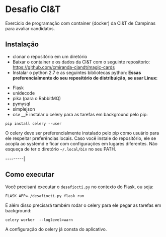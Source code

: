 # Desafio CI&amp;T

Exercício de programação com container (docker) da CI&T de Campinas para avaliar candidatos.

## Instalação

* clonar o repositório em um diretório
* Baixar o container e os dados da CI&T com o seguinte repositorio: https://github.com/cmiranda-ciandt/magic-cards
* Instalar o python 2.7 e as seguintes bibliotecas python:
__Essas preferencialmente do seu repositório de distribuição, se usar Linux:__
- Flask
- unidecode
- pika (para o RabbitMQ)
- pymysql
- simplejson
- csv
__E instalar o celery para as tarefas em background pelo pip:
```
pip install celery --user
```
O celery deve ser preferencialmente instalado pelo pip como usuário para ele respeitar preferências locais. Caso você instale do repositório, ele se acopla ao systemd e ficar com configurações em lugares diferentes. Não esqueça de ter o diretório `~/.local/bin` no seu PATH.

---------|

## Como executar
Você precisará executar o `desafiocti.py` no contexto do Flask, ou seja:
```
FLASK_APP=./desafiocti.py flask run
```
E além disso precisará também rodar o celery para ele pegar as tarefas em background:
```
celery worker  --loglevel=warn
```
A configuração do celery já consta do aplicativo.
